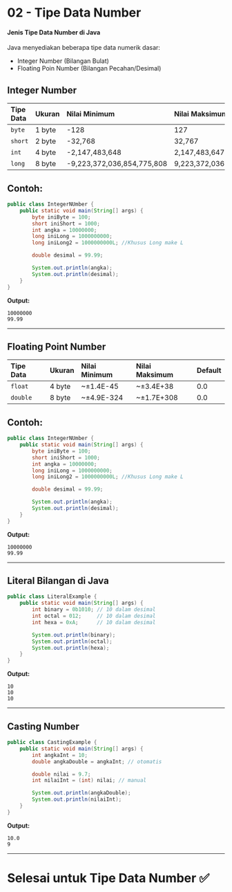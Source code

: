 # 02 - Tipe Data Number

#### **Jenis Tipe Data Number di Java**

Java menyediakan beberapa tipe data numerik dasar:

- Integer Number (Bilangan Bulat)
- Floating Poin Number (Bilangan Pecahan/Desimal)

## **Integer Number**

| Tipe Data | Ukuran | Nilai Minimum              | Nilai Maksimum            |
| :-------- | :----- | :------------------------- | :------------------------ |
| `byte`    | 1 byte | -128                       | 127                       |
| `short`   | 2 byte | -32,768                    | 32,767                    |
| `int`     | 4 byte | -2,147,483,648             | 2,147,483,647             |
| `long`    | 8 byte | -9,223,372,036,854,775,808 | 9,223,372,036,854,775,807 |

## Contoh:

```java
public class IntegerNUmber {
    public static void main(String[] args) {
        byte iniByte = 100;
        short iniShort = 1000;
        int angka = 10000000;
        long iniLong = 1000000000;
        long iniLong2 = 1000000000L; //Khusus Long make L

        double desimal = 99.99;

        System.out.println(angka);
        System.out.println(desimal);
    }
}
```

**Output:**

```
10000000
99.99
```

---

## **Floating Point Number**

| Tipe Data | Ukuran | Nilai Minimum | Nilai Maksimum | Default |
| :-------- | :----- | :------------ | :------------- | ------- |
| `float`   | 4 byte | ~±1.4E-45     | ~±3.4E+38      | 0.0     |
| `double`  | 8 byte | ~±4.9E-324    | ~±1.7E+308     | 0.0     |

## Contoh:

```java
public class IntegerNUmber {
    public static void main(String[] args) {
        byte iniByte = 100;
        short iniShort = 1000;
        int angka = 10000000;
        long iniLong = 1000000000;
        long iniLong2 = 1000000000L; //Khusus Long make L

        double desimal = 99.99;

        System.out.println(angka);
        System.out.println(desimal);
    }
}
```

**Output:**

```
10000000
99.99
```

---

## Literal Bilangan di Java

```java
public class LiteralExample {
    public static void main(String[] args) {
        int binary = 0b1010; // 10 dalam desimal
        int octal = 012;     // 10 dalam desimal
        int hexa = 0xA;      // 10 dalam desimal

        System.out.println(binary);
        System.out.println(octal);
        System.out.println(hexa);
    }
}
```

**Output:**

```
10
10
10
```

---

## Casting Number

```java
public class CastingExample {
    public static void main(String[] args) {
        int angkaInt = 10;
        double angkaDouble = angkaInt; // otomatis

        double nilai = 9.7;
        int nilaiInt = (int) nilai; // manual

        System.out.println(angkaDouble);
        System.out.println(nilaiInt);
    }
}
```

**Output:**

```
10.0
9
```

---

# Selesai untuk Tipe Data Number ✅
